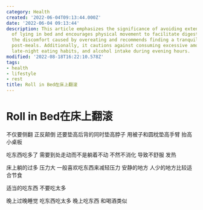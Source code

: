 ```yaml
---
category: Health
created: '2022-06-04T09:13:44.000Z'
date: '2022-06-04 09:13:44'
description: This article emphasizes the significance of avoiding extended periods
  of lying in bed and encourages physical movement to facilitate digestion. It highlights
  the discomfort caused by overeating and recommends finding a tranquil spot for relaxation
  post-meals. Additionally, it cautions against consuming excessive amounts at night,
  late-night eating habits, and alcohol intake during evening hours.
modified: '2022-08-18T16:22:10.578Z'
tags:
- health
- lifestyle
- rest
title: Roll in Bed在床上翻滚
---
```


# Roll in Bed在床上翻滚

不仅要侧翻 正反颠倒 还要垫高后背的同时垫高脖子 用被子和圆枕垫高手臂 抬高小桌板

吃东西吃多了 需要到处走动而不是躺着不动 不然不消化 导致不舒服 发热

床上躺的过多 压力大 一般喜欢吃东西来减轻压力 安静的地方 人少的地方比较适合节食

适当的吃东西 不要吃太多

晚上过晚睡觉 吃东西吃太多 晚上吃东西 和喝酒类似
